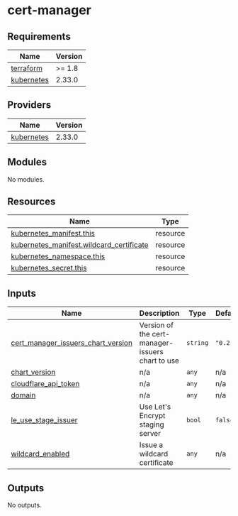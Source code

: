 # cert-manager

<!-- BEGIN_TF_DOCS -->
## Requirements

| Name | Version |
|------|---------|
| <a name="requirement_terraform"></a> [terraform](#requirement\_terraform) | >= 1.8 |
| <a name="requirement_kubernetes"></a> [kubernetes](#requirement\_kubernetes) | 2.33.0 |

## Providers

| Name | Version |
|------|---------|
| <a name="provider_kubernetes"></a> [kubernetes](#provider\_kubernetes) | 2.33.0 |

## Modules

No modules.

## Resources

| Name | Type |
|------|------|
| [kubernetes_manifest.this](https://registry.terraform.io/providers/hashicorp/kubernetes/2.33.0/docs/resources/manifest) | resource |
| [kubernetes_manifest.wildcard_certificate](https://registry.terraform.io/providers/hashicorp/kubernetes/2.33.0/docs/resources/manifest) | resource |
| [kubernetes_namespace.this](https://registry.terraform.io/providers/hashicorp/kubernetes/2.33.0/docs/resources/namespace) | resource |
| [kubernetes_secret.this](https://registry.terraform.io/providers/hashicorp/kubernetes/2.33.0/docs/resources/secret) | resource |

## Inputs

| Name | Description | Type | Default | Required |
|------|-------------|------|---------|:--------:|
| <a name="input_cert_manager_issuers_chart_version"></a> [cert\_manager\_issuers\_chart\_version](#input\_cert\_manager\_issuers\_chart\_version) | Version of the cert-manager-issuers chart to use | `string` | `"0.2.5"` | no |
| <a name="input_chart_version"></a> [chart\_version](#input\_chart\_version) | n/a | `any` | n/a | yes |
| <a name="input_cloudflare_api_token"></a> [cloudflare\_api\_token](#input\_cloudflare\_api\_token) | n/a | `any` | n/a | yes |
| <a name="input_domain"></a> [domain](#input\_domain) | n/a | `any` | n/a | yes |
| <a name="input_le_use_stage_issuer"></a> [le\_use\_stage\_issuer](#input\_le\_use\_stage\_issuer) | Use Let's Encrypt staging server | `bool` | `false` | no |
| <a name="input_wildcard_enabled"></a> [wildcard\_enabled](#input\_wildcard\_enabled) | Issue a wildcard certificate | `any` | n/a | yes |

## Outputs

No outputs.
<!-- END_TF_DOCS -->
